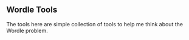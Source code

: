 Wordle Tools
------------

The tools here are simple collection of tools to help me think about the Wordle problem.



